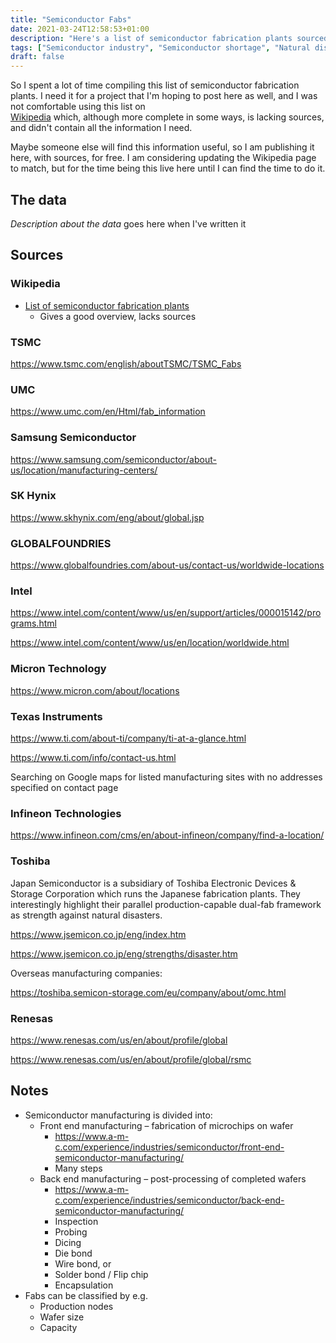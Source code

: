 ```yaml
---
title: "Semiconductor Fabs"
date: 2021-03-24T12:58:53+01:00
description: "Here's a list of semiconductor fabrication plants sourced directly from the manufacturer websites."
tags: ["Semiconductor industry", "Semiconductor shortage", "Natural disasters", "Earthquakes", "Data collection", "Project", "GIS"]
draft: false
---
```


So I spent a lot of time compiling this list of semiconductor fabrication plants.
I need it for a project that I'm hoping to post here as well, and I was not comfortable using this list on  
[Wikipedia](https://en.wikipedia.org/wiki/List_of_semiconductor_fabrication_plants)
which, although more complete in some ways, is lacking sources, and didn't contain all the information I need.

Maybe someone else will find this information useful, so I am publishing it here, with sources, for free.
I am considering updating the Wikipedia page to match, but for the time being this live here until I can find the time
to do it.

## The data

_Description about the data_ goes here when I've written it

## Sources

### Wikipedia

* [List of semiconductor fabrication plants](https://en.wikipedia.org/wiki/List_of_semiconductor_fabrication_plants)
  * Gives a good overview, lacks sources

### TSMC

<https://www.tsmc.com/english/aboutTSMC/TSMC_Fabs>

### UMC

<https://www.umc.com/en/Html/fab_information>

### Samsung Semiconductor

<https://www.samsung.com/semiconductor/about-us/location/manufacturing-centers/>

### SK Hynix

<https://www.skhynix.com/eng/about/global.jsp>

### GLOBALFOUNDRIES

<https://www.globalfoundries.com/about-us/contact-us/worldwide-locations>

### Intel

<https://www.intel.com/content/www/us/en/support/articles/000015142/programs.html>

<https://www.intel.com/content/www/us/en/location/worldwide.html>

### Micron Technology

<https://www.micron.com/about/locations>

### Texas Instruments

<https://www.ti.com/about-ti/company/ti-at-a-glance.html>

<https://www.ti.com/info/contact-us.html>

Searching on Google maps for listed manufacturing sites with no addresses specified on contact page

### Infineon Technologies

<https://www.infineon.com/cms/en/about-infineon/company/find-a-location/>

### Toshiba

Japan Semiconductor is a subsidiary of Toshiba Electronic Devices & Storage Corporation which runs the Japanese fabrication plants.
They interestingly highlight their parallel production-capable dual-fab framework as strength against natural disasters.

<https://www.jsemicon.co.jp/eng/index.htm>

<https://www.jsemicon.co.jp/eng/strengths/disaster.htm>

Overseas manufacturing companies:

<https://toshiba.semicon-storage.com/eu/company/about/omc.html>

### Renesas

<https://www.renesas.com/us/en/about/profile/global>

<https://www.renesas.com/us/en/about/profile/global/rsmc>

## Notes

* Semiconductor manufacturing is divided into:
  * Front end manufacturing – fabrication of microchips on wafer
    * <https://www.a-m-c.com/experience/industries/semiconductor/front-end-semiconductor-manufacturing/>
    * Many steps
  * Back end manufacturing – post-processing of completed wafers
    * <https://www.a-m-c.com/experience/industries/semiconductor/back-end-semiconductor-manufacturing/>
    * Inspection
    * Probing
    * Dicing
    * Die bond
    * Wire bond, or
    * Solder bond / Flip chip
    * Encapsulation
* Fabs can be classified by e.g.
  * Production nodes
  * Wafer size
  * Capacity
